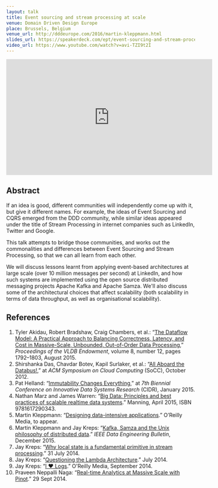 ```yaml
---
layout: talk
title: Event sourcing and stream processing at scale
venue: Domain Driven Design Europe
place: Brussels, Belgium
venue_url: http://dddeurope.com/2016/martin-kleppmann.html
slides_url: https://speakerdeck.com/ept/event-sourcing-and-stream-processing-at-scale
video_url: https://www.youtube.com/watch?v=avi-TZI9t2I
---
```


<script async class="speakerdeck-embed" data-id="c4860907b26946ca8ef4e36575a7b71a" data-ratio="1.77777777777778" src="//speakerdeck.com/assets/embed.js"></script>

<iframe width="550" height="309" src="https://www.youtube-nocookie.com/embed/avi-TZI9t2I?rel=0" frameborder="0" allowfullscreen></iframe>

Abstract
--------

If an idea is good, different communities will independently come up with it, but give it different
names. For example, the ideas of Event Sourcing and CQRS emerged from the DDD community, while
similar ideas appeared under the title of Stream Processing in internet companies such as LinkedIn,
Twitter and Google.

This talk attempts to bridge those communities, and works out the commonalities and differences
between Event Sourcing and Stream Processing, so that we can all learn from each other.

We will discuss lessons learnt from applying event-based architectures at large scale (over 10
million messages per second) at LinkedIn, and how such systems are implemented using the open source
distributed messaging projects Apache Kafka and Apache Samza. We'll also discuss some of the
architectural choices that affect scalability (both scalability in terms of data throughput, as well
as organisational scalability).

References
----------

1. Tyler Akidau, Robert Bradshaw, Craig Chambers, et al.:
   “[The Dataflow Model: A Practical Approach to Balancing Correctness, Latency, and Cost in
   Massive-Scale, Unbounded, Out-of-Order Data Processing][dataflow],”
   *Proceedings of the VLDB Endowment*, volume 8, number 12, pages 1792–1803, August 2015.
2. Shirshanka Das, Chavdar Botev, Kapil Surlaker, et al.:
   “[All Aboard the Databus!][databus],” at *ACM Symposium on Cloud Computing* (SoCC), October 2012.
3. Pat Helland: “[Immutability Changes Everything][helland],” at
   *7th Biennial Conference on Innovative Data Systems Research* (CIDR), January 2015.
4. Nathan Marz and James Warren:
   “[Big Data: Principles and best practices of scalable realtime data systems][marz].”
   Manning, April 2015, ISBN 9781617290343.
5. Martin Kleppmann:
   “[Designing data-intensive applications][ddia].” O’Reilly Media, to appear.
6. Martin Kleppmann and Jay Kreps:
   “[Kafka, Samza and the Unix philosophy of distributed data][unixphil].”
   *IEEE Data Engineering Bulletin*, December 2015.
7. Jay Kreps: “[Why local state is a fundamental primitive in stream processing][localstate].”
   31 July 2014.
8. Jay Kreps: “[Questioning the Lambda Architecture][questioning].” July 2014.
9. Jay Kreps: “[I ♥︎ Logs][heart].” O'Reilly Media, September 2014.
10. Praveen Neppalli Naga: “[Real-time Analytics at Massive Scale with Pinot][pinot].” 29 Sept 2014.

[dataflow]: http://www.vldb.org/pvldb/vol8/p1792-Akidau.pdf
[databus]: http://www.socc2012.org/s18-das.pdf
[helland]: http://www.cidrdb.org/cidr2015/Papers/CIDR15_Paper16.pdf
[marz]: http://manning.com/marz/
[ddia]: http://dataintensive.net
[samza-li]: http://engineering.linkedin.com/stream-processing/moving-faster-data-streams-rise-samza-linkedin
[unixphil]: /papers/kafka-debull15.pdf
[localstate]: http://radar.oreilly.com/2014/07/why-local-state-is-a-fundamental-primitive-in-stream-processing.html
[questioning]: http://radar.oreilly.com/2014/07/questioning-the-lambda-architecture.html
[heart]: http://shop.oreilly.com/product/0636920034339.do
[pinot]: http://engineering.linkedin.com/analytics/real-time-analytics-massive-scale-pinot
